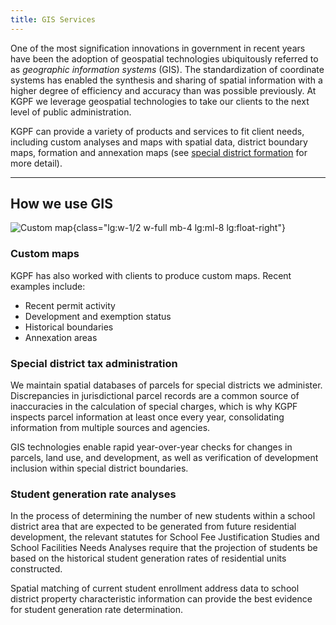 ```yaml
---
title: GIS Services
---
```


One of the most signification innovations in government in recent years have been the adoption of
geospatial technologies ubiquitously referred to as *geographic information systems* (GIS). The
standardization of coordinate systems has enabled the synthesis and sharing of spatial information
with a higher degree of efficiency and accuracy than was possible previously. At KGPF we leverage
geospatial technologies to take our clients to the next level of public administration.

KGPF can provide a variety of products and services to fit client needs, including custom analyses
and maps with spatial data, district boundary maps, formation and annexation maps (see [special
district formation](/services/special-districts#formation) for more detail).

---

How we use GIS
--------------

![Custom map](/img/map.jpg){class="lg:w-1/2 w-full mb-4 lg:ml-8 lg:float-right"}

### Custom maps

KGPF has also worked with clients to produce custom maps. Recent examples include:

- Recent permit activity
- Development and exemption status
- Historical boundaries
- Annexation areas

### Special district tax administration

We maintain spatial databases of parcels for special districts we administer. Discrepancies in
jurisdictional parcel records are a common source of inaccuracies in the calculation of special
charges, which is why KGPF inspects parcel information at least once every year, consolidating
information from multiple sources and agencies.

GIS technologies enable rapid year-over-year checks for changes in parcels, land use, and
development, as well as verification of development inclusion within special district boundaries.

### Student generation rate analyses

In the process of determining the number of new students within a school district area that are
expected to be generated from future residential development, the relevant statutes for School Fee
Justification Studies and School Facilities Needs Analyses require that the projection of students
be based on the historical student generation rates of residential units constructed.

Spatial matching of current student enrollment address data to school district property
characteristic information can provide the best evidence for student generation rate determination.


